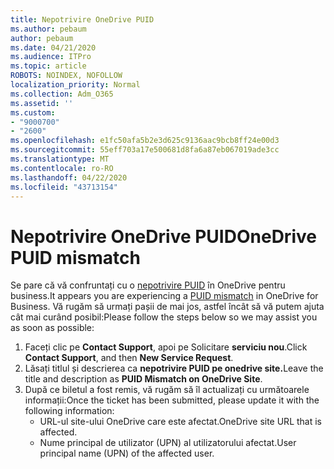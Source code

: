 ```yaml
---
title: Nepotrivire OneDrive PUID
ms.author: pebaum
author: pebaum
ms.date: 04/21/2020
ms.audience: ITPro
ms.topic: article
ROBOTS: NOINDEX, NOFOLLOW
localization_priority: Normal
ms.collection: Adm_O365
ms.assetid: ''
ms.custom:
- "9000700"
- "2600"
ms.openlocfilehash: e1fc50afa5b2e3d625c9136aac9bcb8ff24e00d3
ms.sourcegitcommit: 55eff703a17e500681d8fa6a87eb067019ade3cc
ms.translationtype: MT
ms.contentlocale: ro-RO
ms.lasthandoff: 04/22/2020
ms.locfileid: "43713154"
---
```

# <a name="onedrive-puid-mismatch"></a><span data-ttu-id="f1a16-102">Nepotrivire OneDrive PUID</span><span class="sxs-lookup"><span data-stu-id="f1a16-102">OneDrive PUID mismatch</span></span>
<span data-ttu-id="f1a16-103">Se pare că vă confruntați cu o [nepotrivire PUID](https://docs.microsoft.com/sharepoint/support/administration/access-denied-or-need-permission-error-sharepoint-online-or-onedrive-for-business#when-accessing-a-onedrive-site) în OneDrive pentru business.</span><span class="sxs-lookup"><span data-stu-id="f1a16-103">It appears you are experiencing a [PUID mismatch](https://docs.microsoft.com/sharepoint/support/administration/access-denied-or-need-permission-error-sharepoint-online-or-onedrive-for-business#when-accessing-a-onedrive-site) in OneDrive for Business.</span></span> <span data-ttu-id="f1a16-104">Vă rugăm să urmați pașii de mai jos, astfel încât să vă putem ajuta cât mai curând posibil:</span><span class="sxs-lookup"><span data-stu-id="f1a16-104">Please follow the steps below so we may assist you as soon as possible:</span></span>

1. <span data-ttu-id="f1a16-105">Faceți clic pe **Contact Support**, apoi pe Solicitare **serviciu nou**.</span><span class="sxs-lookup"><span data-stu-id="f1a16-105">Click **Contact Support**, and then **New Service Request**.</span></span>
2. <span data-ttu-id="f1a16-106">Lăsați titlul și descrierea ca **nepotrivire PUID pe onedrive site.**</span><span class="sxs-lookup"><span data-stu-id="f1a16-106">Leave the title and description as **PUID Mismatch on OneDrive Site**.</span></span>
3. <span data-ttu-id="f1a16-107">După ce biletul a fost remis, vă rugăm să îl actualizați cu următoarele informații:</span><span class="sxs-lookup"><span data-stu-id="f1a16-107">Once the ticket has been submitted, please update it with the following information:</span></span>
    - <span data-ttu-id="f1a16-108">URL-ul site-ului OneDrive care este afectat.</span><span class="sxs-lookup"><span data-stu-id="f1a16-108">OneDrive site URL that is affected.</span></span>
    - <span data-ttu-id="f1a16-109">Nume principal de utilizator (UPN) al utilizatorului afectat.</span><span class="sxs-lookup"><span data-stu-id="f1a16-109">User principal name (UPN) of the affected user.</span></span>



